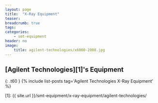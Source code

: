 ```yaml
---
layout: page
title:  "X-Ray Equipment"
teaser:
breadcrumb: true
tags:
categories:
    - smt-equipment
header: no
image:
    title: agilent-technologies/x6000-2008.jpg
---
```


## [Agilent Technologies][1]'s Equipment
{: .t60 }
{% include list-posts tag='Agilent Technologies X-Ray Equipment' %}

[1]: {{ site.url }}/smt-equipment/x-ray-equipment/agilent-technologies/
